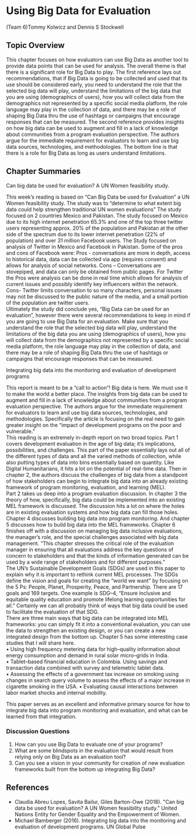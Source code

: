# Using Big Data for Evaluation


(Team 6)Tommy Kolwicz and Dennis S Stockwell

## Topic Overview
This chapter focuses on how evaluators can use Big Data as another tool to provide data points that can be used for analysis. The overall theme is that there is a significant role for Big Data to play.   The first reference lays out recommendations, that if Big Data is going to be collected and used that its use should be considered early, you need to understand the role that the selected big data will play, understand the limitations of the big data that you are using (demographics of users), how you will collect data from the demographics not represented by a specific social media platform, the role language may play in the collection of data, and there may be a role of shaping Big Data thru the use of hashtags or campaigns that encourage responses that can be measured. The second reference provides insights on how big data can be used to augment and fill in a lack of knowledge about communities from a program evaluation perspective.  The authors argue for the immediate requirement for evaluators to learn and use big data sources, technologies, and methodologies. The bottom line is that there is a role for Big Data as long as users understand limitations.


## Chapter Summaries

Can big data be used for evaluation? A UN Women feasibility study.

This week’s reading is based on “Can Big Data be used for Evaluation” a UN Women feasibility study. The study was to “determine to what extent big data could help strengthen traditional UN women evaluations” The study focused on 2 countries Mexico and Pakistan. The study focused on Mexico due to its high internet penetration 65.3% and one of the top three twitter users representing approx. 20% of the population and Pakistan at the other side of the spectrum due to its lower internet penetration (22% of population) and over 31 million Facebook users.  The Study focused on analysis of Twitter in Mexico and Facebook in Pakistan.
Some of the pros and cons of Facebook were:  Pros - conversations are more in depth, access to historical data, data can be collected via app (requires consent) and allows for analysis of social networks. Cons – Conversations are stovepiped, and data can only be obtained from public pages. For Twitter the Pros were analysis can be done in real time which allows for analysis of current issues and possibly identify key influencers within the network. Cons- Twitter limits conversation to so many characters, personal issues may not be discussed to the public nature of the media, and a small portion of the population are twitter users.  
 Ultimately the study did conclude yes, “Big Data can be used for an evaluation”, however there were several recommendations to keep in mind if you are going to use Big Data for an evaluation. Make sure that you understand the role that the selected big data will play, understand the limitations of the big data you are using (demographics of users), how you will collect data from the demographics not represented by a specific social media platform, the role language may play in the collection of data, and there may be a role of shaping Big Data thru the use of hashtags or campaigns that encourage responses that can be measured. 
 
 
Integrating big data into the monitoring and evaluation of development programs

This report is meant to be a “call to action”!  Big data is here.  We must use it to make the world a better place.  The insights from big data can be used to augment and fill in a lack of knowledge about communities from a program evaluation perspective.  The authors argue for the immediate requirement for evaluators to learn and use big data sources, technologies, and methodologies.  Specifically the article is focusing on the real need to gain greater insight on the “impact of development programs on the poor and vulnerable.”  
This reading is an extremely in-depth report on two broad topics.  Part 1 covers development evaluation in the age of big data; it’s implications, possibilities, and challenges.  This part of the paper essentially lays out all of the different types of data and all the varied methods of collection, while also putting types of data into bins essentially based on quantity.  Like Digital Humanitarians, it hits a lot on the potential of real-time data.  Then in chapter 2, the authors discuss the challenges of big data from a standpoint of how stakeholders can begin to integrate big data into an already existing framework of program monitoring, evaluation, and learning (MEL).  
	Part 2 takes us deep into a program evaluation discussion.  In chapter 3 the theory of how, specifically, big data could be implemented into an existing MEL framework is discussed.  The discussion hits a lot on where the holes are in existing evaluation systems and how big data can fill those holes.  Chapter 4 discusses building big data into program monitoring.  And chapter 5 discusses how to build big data into the MEL frameworks.  Chapter 6 finishes off with a discussion on managing big data inclusive evaluations, the manager’s role, and the special challenges associated with big data management.  “This chapter stresses the critical role of the evaluation manager in ensuring that all evaluations address the key questions of concern to stakeholders and that the kinds of information generated can be used by a wide range of stakeholders and for different purposes.”  
The UN’s Sustainable Development Goals (SDGs) are used in this paper to explain why it is important to rethink current MEL processes.  The SDGs define the vision and goals for creating the “world we want” by focusing on the 5 Ps:  People, Planet, Prosperity, Peace, and Partnership.  There are 17 goals and 169 targets.  One example is SDG–4, “Ensure inclusive and equitable quality education and promote lifelong learning opportunities for all.”  Certainly we can all probably think of ways that big data could be used to facilitate the evaluation of that SDG.  
	There are three main ways that big data can be integrated into MEL frameworks:  you can simply fit it into a conventional evaluation, you can use the data to strengthen an existing design, or you can create a new integrated design from the bottom up.  Chapter 5 has some interesting case studies that I will share here.  
•	Using high frequency metering data for high–quality information about energy consumption and demand in rural solar micro–grids in India.  
•	Tablet–based financial education in Colombia. Using savings and transaction data combined with survey and telemetric tablet data.  
•	Assessing the effects of a government tax increase on smoking using changes in search query volume to assess the effects of a major increase in cigarette smoking in the USA. 
•	Evaluating causal interactions between labor market shocks and internal mobility.  

This paper serves as an excellent and informative primary source for how to integrate big data into program monitoring and evaluation, and what can be learned from that integration.  

### Discussion Questions
1) How can you use Big Data to evaluate one of your programs? 
2) What are some blindspots in the evaluation that would result from relying only on Big Data as an evaluation tool? 
3) Can you see a vision in your community for creation of new evaluation frameworks built from the bottom up integrating Big Data?

## References

* Claudia Abreu Lopes, Savita Bailur, Giles Barton-Owe (2018). "Can big data be used for evaluation? A UN Women feasibility study." United Nations Entity for Gender Equality and the Empowerment of Women.   
* Michael Bamberger (2016). Integrating big data into the monitoring and evaluation of development programs. UN Global Pulse  

